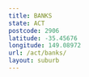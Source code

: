 ```yaml
---
title: BANKS
state: ACT
postcode: 2906
latitude: -35.45676
longitude: 149.08972
url: /act/banks/
layout: suburb
---
```

